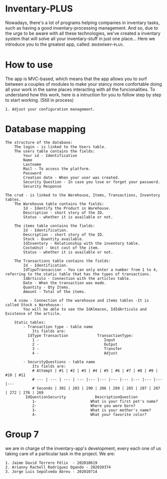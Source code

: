 # Inventary-PLUS
Nowadays, there's a lot of programs helping companies in inventary tasks, such as having a good inventary-processing management. And so, due to the urge to be aware with all these technologies, we've created a inventary system that will solve all your inventary-stuff in just one place... Here we introduce you to the greatest app, called: ɪɴᴠᴇɴᴛᴀʀʏ-ᴘʟᴜꜱ.

# How to use
The app is MVC-based, which means that the app allows you to surf between a couples of modules to make your stancy more confortable doing all your work in the same places interacting with all the funcionalities. To understand how this work, here is a intruction for you to follow step by step to start working. (Still in process)

    1. Adjust your configuration management.

# Database mapping 
    The structure of the database:
        The login - is linked to the Users table.
        The users table contains the fields:
            Your id - Identification
            Name
            Lastname
            Mail - To access the platform.
            Password
            Creation date - When your user was created.
            Security Question - In case you lose or forget your password.
            Security Response

    The crud - is linked to the Warehouse, Items, Transactions, Inventory tables.
        The Warehouse table contains the fields:
            Id - Identify the Product in Warehouse.
            Description - short story of the ID.
            Status - whether it is available or not.

        The items table contains the fields:
            Id - Identification.
            Description - short story of the ID.
            Stock - Quantity available.
            IdInventory - Relationship with the inventory table.
            CostoUnit - Unit cost of the item.
            Status - whether it is available or not.

        The Transactions table contains the fields:
            Id - Identification.
            IdTipoTransaccion - You can only enter a number from 1 to 4, referring to the static table that has the types of transactions.
            IdArticulo - Connection with the articles table.
            Date - When the transaction was made.
            Quantity - Qty Items.
            Amount - Total of the items.

        A view - Connection of the warehouse and items tables -It is called Stock x Warehouse-:
            You will be able to see the IdAlmacen, IdIdArticulo and Existence of the article.

        Static tables:
            - Transaction type - table name
                Its fields are:
              IdType Transaction             TransactionType:
                1 -                             Input
                2 -                             Output
                3 -                             Transfer
                4 -                             Adjust

            - SecurityQuestions - table name
                Its fields are:
                # Attempt | #1 | #2 | #3 | #4 | #5 | #6 | #7 | #8 | #9 | #10 | #11
                # --- | --- | --- | --- |--- |--- |--- |--- |--- |--- |--- |---
                # Seconds | 301 | 283 | 290 | 286 | 289 | 285 | 287 | 287 | 272 | 276 | 269
             IdQuestionSecurity             DescriptionQuestion
                1-                        What is your first pet's name?
                2-                        Where you were born?
                3-                        What is your mother's name?
                4-                        What your favorite color?
# Group 7
we are in charge of the inventary-app's development, every each one of us taking care of a particular task in the project. We are:

    1. Jaime David Terrero Félix  - 202010619
    2. Arianny Rachell Rodríguez Ogando - 202020374
    3. Jorge Luis Sepúlveda Abreu - 202010714
